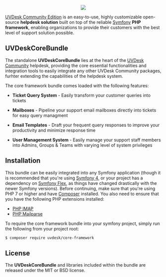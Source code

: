 <p align="center"><a href="https://www.uvdesk.com/en/" target="_blank">
    <img src="https://s3-ap-southeast-1.amazonaws.com/cdn.uvdesk.com/uvdesk/bundles/webkuldefault/images/uvdesk-wide.svg">
</a></p>

[UVDesk Community Edition][1] is an easy-to-use, highly customizable open-source **helpdesk solution** built on top of the reliable [Symfony][2] **PHP framework**, enabling organizations to provide their customers with the best level of support solution possible.

UVDeskCoreBundle
--------------

The standalone **UVDeskCoreBundle** lies at the heart of the [UVDesk Community][1] helpdesk, providing the core essential functionalities and integration tools to easily integrate any other UVDesk Community packages, furhter extending the capabilities of the helpdesk system.

The core framework bundle comes loaded with the following features:

  * **Ticket Query System** - Easily transform your customer queries into tickets

  * **Mailboxes** - Pipeline your support email mailboxes directly into tickets for easy query managment

  * **Email Templates** - Draft your frequent query responses to improve your productivity and minimize response time

  * **User Management System** - Easily manage your support staff members into Admins, Groups & Teams with varying level of system privileges

Installation
--------------

This bundle can be easily integrated into any Symfony application (though it is recommended that you're using [Symfony 4][3], or your project has a dependency on [Symfony Flex][4], as things have changed drastically with the newer Symfony versions). Before continuing, make sure that you're using PHP 7 or higher and have [Composer][5] installed. You also need to ensure that you have the following PHP extensions installed:

  * [PHP IMAP][6]
  * [PHP Mailparse][7]

To require the core framework bundle into your symfony project, simply run the following from your project root:

```bash
$ composer require uvdesk/core-framework
```

License
--------------

The **UVDeskCoreBundle** and libraries included within the bundle are released under the MIT or BSD license.

[1]: https://www.uvdesk.com/
[2]: https://symfony.com/
[3]: https://symfony.com/4
[4]: https://flex.symfony.com/
[5]: https://getcomposer.org/
[6]: http://php.net/manual/en/book.imap.php
[7]: http://php.net/manual/en/book.mailparse.php